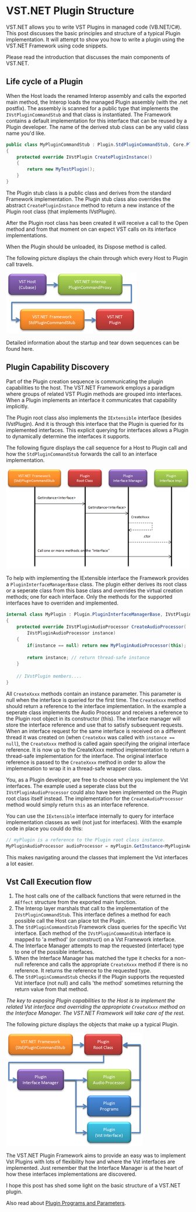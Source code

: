# VST.NET Plugin Structure
VST.NET allows you to write VST Plugins in managed code (VB.NET/C#). This post discusses the basic principles and structure of a typical Plugin implementation. It will attempt to show you how to write a plugin using the VST.NET Framework using code snippets.

Please read the introduction that discusses the main components of VST.NET.

## Life cycle of a Plugin
When the Host loads the renamed Interop assembly and calls the exported main method, the Interop loads the managed Plugin assembly (with the .net postfix). The assembly is scanned for a public type that implements the `IVstPluginCommandStub` and that class is instantiated. The Framework contains a default implementation for this interface that can be reused by a Plugin developer. The name of the derived stub class can be any valid class name you'd like.

```CS
public class MyPluginCommandStub : Plugin.StdPluginCommandStub, Core.Plugin.IVstPluginCommandStub
{
    protected override IVstPlugin CreatePluginInstance()
    {
        return new MyTestPlugin();
    }
}
```

The Plugin stub class is a public class and derives from the standard Framework implementation. The Plugin stub class also overrides the abstract `CreatePluginInstance` method to return a new instance of the Plugin root class (that implements IVstPlugin).

After the Plugin root class has been created it will receive a call to the Open method and from that moment on can expect VST calls on its interface implementations.

When the Plugin should be unloaded, its Dispose method is called.

The following picture displays the chain through which every Host to Plugin call travels.

![](media/CallCommandStub.png)

Detailed information about the startup and tear down sequences can be found here.

## Plugin Capability Discovery
Part of the Plugin creation sequence is communicating the plugin capabilities to the host. The VST.NET Framework employs a paradigm where groups of related VST Plugin methods are grouped into interfaces. When a Plugin implements an interface it communicates that capability implicitly.

The Plugin root class also implements the `IExtensible` interface (besides IVstPlugin). And it is through this interface that the Plugin is queried for its implemented interfaces. This explicit querying for interfaces allows a Plugin to dynamically determine the interfaces it supports.

The following figure displays the call sequence for a Host to Plugin call and how the `StdPluginCommandStub` forwards the call to an interface implementation.

![](media/CallSequence_OID.png)

To help with implementing the IExtensible interface the Framework provides a `PluginInterfaceManagerBase` class. The plugin either derives its root class or a seperate class from this base class and overrides the virtual creation methods; one for each interface. Only the methods for the supported interfaces have to overriden and implemented.

```CS
internal class MyPlugin : Plugin.PluginInterfaceManagerBase, IVstPlugin
{
    protected override IVstPluginAudioProcessor CreateAudioProcessor(
        IVstPluginAudioProcessor instance)
    {
        if(instance == null) return new MyPluginAudioProcessor(this);

        return instance; // return thread-safe instance
    }

    // IVstPlugin members....
}
```

All `CreateXxxx` methods contain an instance parameter. This parameter is null when the interface is queried for the first time. The `CreateXxxx` method should return a reference to the interface implementation. In the example a seperate class implements the Audio Processor and receives a reference to the Plugin root object in its constructor (this). The interface manager will store the interface reference and use that to satisfy subsequent requests. When an interface request for the same interface is received on a different thread it was created on (when `CreateXxx` was called with `instance == null`), the `CreateXxxx` method is called again specifying the original interface reference. It is now up to the CreateXxxx method implementation to return a thread-safe implementation for the interface. The original interface reference is passed to the `CreateXxxx` method in order to allow the implemenation to wrap it in a thread-safe wrapper class.

You, as a Plugin developer, are free to choose where you implement the Vst interfaces. The example used a seperate class but the `IVstPluginAudioProcessor` could also have been implemented on the Plugin root class itself instead. The implementation for the `CreateAudioProcessor` method would simply return `this` as an interface reference.

You can use the `IExtensible` interface internally to query for interface implementation classes as well (not just for interfaces). With the example code in place you could do this:

```CS
// myPlugin is a reference to the Plugin root class instance.
MyPluginAudioProcessor audioProcessor = myPlugin.GetInstance<MyPluginAudioProcessor>();
```

This makes navigating around the classes that implement the Vst interfaces a lot easier.

## Vst Call Execution flow
1. The host calls one of the callback functions that were returned in the `AEffect` structure from the exported main function.
2. The Interop layer marshals that call to the implementation of the `IVstPluginCommandStub`. This interface defines a method for each possible call the Host can place tot the Plugin.
3. The `StdPluginCommandStub` Framework class queries for the specific Vst interface. Each method of the `IVstPluginCommandStub` interface is mapped to 'a method' (or construct) on a Vst Framework interface.
4. The Interface Manager attempts to map the requested (interface) type to one of the possible interfaces.
5. When the Interface Manager has matched the type it checks for a non-null reference and calls the appropriate `CreateXxxx` method if there is no reference. It returns the reference to the requested type.
6. The `StdPluginCommandStub` checks if the Plugin supports the requested Vst interface (not null) and calls 'the method' sometimes returning the return value from that method.

_The key to exposing Plugin capabilities to the Host is to implement the related Vst interface and overriding the appropriate `CreateXxxx` method on the Interface Manager. The VST.NET Framework will take care of the rest._

The following picture displays the objects that make up a typical Plugin.

![](media/PluginObjectModel.png)

The VST.NET Plugin Framework aims to provide an easy was to implement Vst Plugins with lots of flexibility how and where the Vst interfaces are implemented. Just remember that the Interface Manager is at the heart of how these interfaces implementations are discovered.

I hope this post has shed some light on the basic structure of a VST.NET plugin.

Also read about [Plugin Programs and Parameters](VST.NET%20Programs%20and%20Parameters.md).